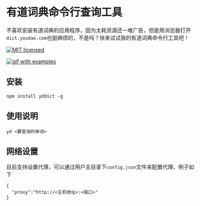 # 有道词典命令行查询工具
不喜欢安装有道词典的应用程序，因为太耗资源还一堆广告，但是用浏览器打开`dict.youdao.com`也挺麻烦的，不是吗？快来试试我的有道词典命令行工具吧！

[![MIT licensed](https://img.shields.io/badge/license-MIT-blue.svg)](https://github.com/kenshinji/yddict/blob/master/LICENSE.txt)

[![gif with examples][examples-link]][examples-link]

## 安装

    npm install yddict -g

## 使用说明

    yd <要查询的单词>

## 网络设置
  目前支持设置代理，可以通过用户主目录下`config.json`文件来配置代理，例子如下

    {
      "proxy":"http://<主机地址>:<端口>"
    }



[examples-link]:   https://raw.githubusercontent.com/kenshinji/yddict/master/example.gif
